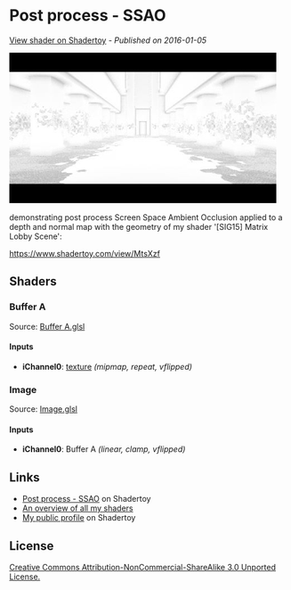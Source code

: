 ﻿# Post process - SSAO
[View shader on Shadertoy](https://www.shadertoy.com/view/Ms33WB) - _Published on 2016-01-05_ 

![thumbnail](./thumbnail.jpg)



demonstrating post process Screen Space Ambient Occlusion applied to a depth and normal map
with the geometry of my shader '[SIG15] Matrix Lobby Scene':

https://www.shadertoy.com/view/MtsXzf


## Shaders

### Buffer A

Source: [Buffer A.glsl](./Buffer&#32;A.glsl)

#### Inputs

 * **iChannel0**: [texture](https://shadertoy.com/media/a/f735bee5b64ef98879dc618b016ecf7939a5756040c2cde21ccb15e69a6e1cfb.png) _(mipmap, repeat, vflipped)_

### Image

Source: [Image.glsl](./Image.glsl)

#### Inputs

 * **iChannel0**: Buffer A _(linear, clamp, vflipped)_

## Links
* [Post process - SSAO](https://www.shadertoy.com/view/Ms33WB) on Shadertoy
* [An overview of all my shaders](https://reindernijhoff.net/shadertoy/)
* [My public profile](https://www.shadertoy.com/user/reinder) on Shadertoy

## License

[Creative Commons Attribution-NonCommercial-ShareAlike 3.0 Unported License.](https://creativecommons.org/licenses/by-nc-sa/3.0/)
